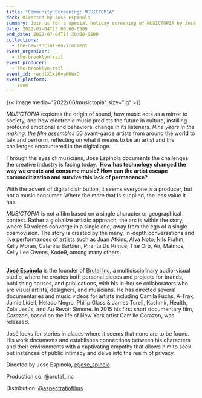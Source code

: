 ```yaml
---
title: "Community Screening: MUSICTOPIA"
deck: Directed by José Espinola
summary: Join us for a special holiday screening of MUSICTOPIA by José Espinola.
date: 2022-07-04T13:00:00-0500
end_date: 2022-07-04T14:30:00-0500
collections:
  - the-new-social-environment
event_organizer:
  - the-brooklyn-rail
event_producer:
  - the-brooklyn-rail
event_id: recdlX1xi6veNHWxO
event_platform:
  - zoom
---
```

{{< image media="2022/06/musictopia" size="lg" >}}

*MUSICTOPIA* explores the origin of sound, how music acts as a mirror to society, and how electronic music predicts the future in culture, instilling profound emotional and behavioral change in its listeners. *Nine years in the making, the film assembles* 50 avant-garde artists from around the world to talk and perform, reflecting on what it means to be an artist and the challenges encountered in the digital age.

Through the eyes of musicians, Jose Espínola documents the challenges the creative industry is facing today.  **How has technology changed the way we create and consume music? How can the artist escape commoditization and survive this lack of permanence?**

With the advent of digital distribution, it seems everyone is a producer, but not a music consumer. Where the more that is supplied, the less value it has.

*MUSICTOPIA* is not a film based on a single character or geographical context. Rather a globalize artistic approach, the arc is within the story, where 50 voices converge in a single one, away from the ego of a single cosmovision. The story is created by the many, in-depth conversations and live performances of artists such as Juan Atkins, Alva Noto, Nils Frahm, Kelly Moran, Caterina Barbieri, Phanta Du Prince, The Orb, Air, Matmos, Kelly Lee Owens, Kode9, among many others.

\
[**José Espinola**](https://streaklinks.com/BGyk52uYmAD8XHvWZwAnkO1p/http%3A%2F%2Fwww.josespinola.com) is the founder of [Brutal Inc](https://streaklinks.com/BGyk52uRUewYDitVsQJMHKhW/http%3A%2F%2Fwww.brutalinc.org), a multidisciplinary audio-visual studio, where he creates both personal pieces and projects for brands, publishing houses, and publications, with his in-house collaborators who are visual artists, designers, and musicians. He has directed several documentaries and music videos for artists including Camila Fuchs, A-Trak, Jamie Lidell, Helado Negro, Philip Glass & James Turell, Kashmir, Health, Zola Jesús, and Au Revoir Simone. In 2015 his first short documentary film, *Corazon*, based on the life of New York artist Camille Corazon, was released.

José looks for stories in places where it seems that none are to be found. His work documents and establishes connections between his characters and their environments with a captivating empathy that allows him to seek out instances of public intimacy and delve into the realm of privacy.

Directed by Jose Espínola, [@jose_spinola](https://www.instagram.com/jose_spinola/?hl=en)

Production co: @brutal_inc

Distribution: [@​aspectratiofilms](<>)